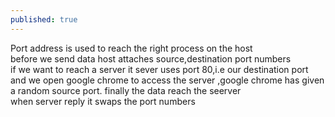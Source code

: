 ```yaml
---
published: true
---
```


Port address is used to reach the right process on the host<br>
before we send data host attaches source,destination port numbers<br>
if we want to reach a server it sever uses port 80,i.e our destination port<br>
and we open google chrome to access the server ,google chrome has given a random source port.
finally the data reach the seerver<br>
when server reply it swaps the port numbers<br>
